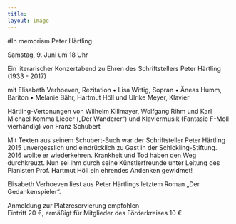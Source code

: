 ```yaml
---
title: 
layout: image
---
```


#In memoriam Peter Härtling

Samstag, 9. Juni um 18 Uhr

Ein literarischer Konzertabend zu Ehren des Schriftstellers Peter Härtling (1933 - 2017)    
mit Elisabeth Verhoeven, Rezitation • Lisa Wittig, Sopran • Äneas Humm, Bariton • Melanie Bähr,Hartmut Höll und Ulrike Meyer, Klavier
Härtling-Vertonungen von Wilhelm Killmayer, Wolfgang Rihm und Karl Michael KommaLieder („Der Wanderer“) und Klaviermusik (Fantasie F-Moll vierhändig) von Franz Schubert   
Mit Texten aus seinem Schubert-Buch war der Schriftsteller Peter Härtling 2015 unvergesslich undeindrücklich zu Gast in der Schickling-Stiftung. 2016 wollte er wiederkehren. Krankheit und Tod habenden Weg durchkreuzt. Nun sei ihm durch seine Künstlerfreunde unter Leitung des Pianisten Prof.Hartmut Höll ein ehrendes Andenken gewidmet!   
Elisabeth Verhoeven liest aus Peter Härtlings letztem Roman „Der Gedankenspieler“.   
Anmeldung zur Platzreservierung empfohlen  Eintritt 20 €, ermäßigt für Mitglieder des Förderkreises 10 €